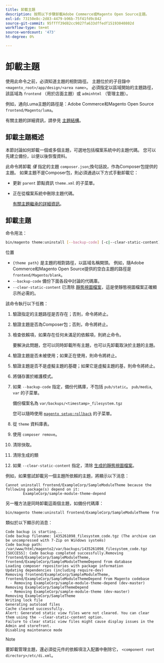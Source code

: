 ```yaml
---
title: 卸載主題
description: 按照以下步驟卸載Adobe Commerce或Magento Open Source主題。
exl-id: 73150e8c-2d83-4479-b96b-75f41fd9c842
source-git-commit: 95ffff39d82cc9027fa633dffedf15193040802d
workflow-type: tm+mt
source-wordcount: '473'
ht-degree: 0%

---
```


# 卸載主題

使用此命令之前，必須知道主題的相對路徑。 主題位於的子目錄中 `<magento_root>/app/design/<area name>`。 必須指定以區域開始的主題路徑，該區域為 `frontend` （用於店面主題）或 `adminhtml` （管理主題）。

例如，通向Luma主題的路徑是：Adobe Commerce和Magento Open Source `frontend/Magento/luma`。

有關主題的詳細資訊，請參見 [主題結構](https://developer.adobe.com/commerce/frontend-core/guide/themes/structure/)。

## 卸載主題概述

本節討論如何卸載一個或多個主題，可選地包括檔案系統中的主題代碼。 您可以先建立備份，以便以後恢復資料。

此命令將卸載 *僅* 指定的主題 `composer.json`;換句話說，作為Composer包提供的主題。 如果主題不是Composer包，則必須通過以下方式手動卸載它：

* 更新 `parent` 節點資訊 `theme.xml` 的子菜單。
* 正在從檔案系統中刪除主題代碼。

   [有關主題繼承的詳細資訊](https://developer.adobe.com/commerce/frontend-core/guide/themes/inheritance/)。

## 卸載主題

命令用法：

```bash
bin/magento theme:uninstall [--backup-code] [-c|--clear-static-content] {theme path} ... {theme path}
```

位置

* `{theme path}` 是主題的相對路徑，以區域名稱開頭。 例如，隨Adobe Commerce和Magento Open Source提供的空白主題的路徑是 `frontend/Magento/blank`。
* `--backup-code` 備份下面各段中討論的代碼庫。
* `--clear-static-content` 已清除 [靜態視圖檔案](../../configuration/cli/static-view-file-deployment.md)，這是使靜態視圖檔案正確顯示所必需的。

該命令執行以下任務：

1. 驗證指定的主題路徑是否存在；否則，命令將終止。
1. 驗證主題是否為Composer包；否則，命令將終止。
1. 檢查依賴項，如果存在任何未滿足的依賴項，則終止命令。

   要解決此問題，您可以同時卸載所有主題，也可以先卸載取決於主題的主題。

1. 驗證主題是否未被使用；如果正在使用，則命令將終止。
1. 驗證主題是否不是虛擬主題的基礎；如果它是虛擬主題的基，則命令將終止。
1. 將儲存置於維護模式。
1. 如果 `--backup-code` 指定，備份代碼庫，不包括 `pub/static`。 `pub/media`, `var` 的子菜單。

   備份檔案名為 `var/backups/<timestamp>_filesystem.tgz`

   您可以隨時使用 [`magento setup:rollback`](uninstall-modules.md#roll-back-the-file-system-database-or-media-files) 的子菜單。

1. 從 `theme` 資料庫表。
1. 使用 `composer remove`。
1. 清除快取。
1. 清除生成的類
1. 如果 `--clear-static-content` 指定，清除 [生成的靜態視圖檔案](../../configuration/cli/static-view-file-deployment.md)。

例如，如果嘗試卸載另一個主題所依賴的主題，將顯示以下消息：

```terminal
Cannot uninstall frontend/ExampleCorp/SampleModuleTheme because the following package(s) depend on it:
        ExampleCorp/sample-module-theme-depend
```

另一種方法是同時卸載這兩個主題，如備份代碼庫：

```bash
bin/magento theme:uninstall frontend/ExampleCorp/SampleModuleTheme frontend/ExampleCorp/SampleModuleThemeDepend --backup-code
```

類似於以下顯示的消息：

```terminal
Code backup is starting...
Code backup filename: 1435261098_filesystem_code.tgz (The archive can be uncompressed with 7-Zip on Windows systems)
Code backup path: /var/www/html/magento2/var/backups/1435261098_filesystem_code.tgz
[SUCCESS]: Code backup completed successfully.Removing frontend/ExampleCorp/SampleModuleTheme, frontend/ExampleCorp/SampleModuleThemeDepend from database
Loading composer repositories with package information
Updating dependencies (including require-dev)
Removing frontend/ExampleCorp/SampleModuleTheme, frontend/ExampleCorp/SampleModuleThemeDepend from Magento codebase
  - Removing ExampleCorp/sample-module-theme-depend (dev-master)
Removing ExampleCorp/SampleThemeDepend
  - Removing ExampleCorp/sample-module-theme (dev-master)
Removing ExampleCorp/SampleTheme
Writing lock file
Generating autoload files
Cache cleared successfully.
Alert: Generated static view files were not cleared. You can clear them using the --clear-static-content option.
Failure to clear static view files might cause display issues in the Admin and storefront.
Disabling maintenance mode
```

>[!NOTE]
>
>要卸載管理主題，還必須從元件的依賴項注入配置中刪除它， `<component root directory>/etc/di.xml`。
